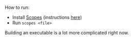 How to run:

* Install [Scopes](https://hg.sr.ht/~duangle/scopes) (instructions [here](https://scopes.readthedocs.io/en/latest/intro.html#installation))
* Run `scopes <file>`

Building an executable is a lot more complicated right now.
